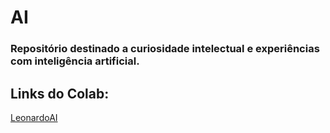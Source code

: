 # AI
### Repositório destinado a curiosidade intelectual e experiências com inteligência artificial. 
## Links do Colab: 
<a href="https://colab.research.google.com/drive/1ISbfNeaUHeUT5Hvpbu2GnUja2EODwIuG?usp=sharing">LeonardoAI</a>
